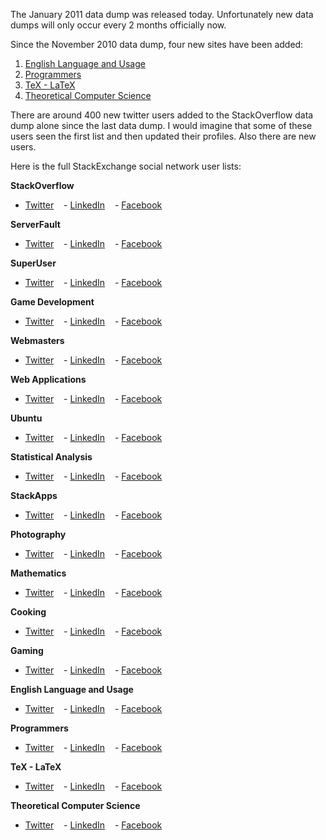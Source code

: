 The January 2011 data dump was released today.  Unfortunately new data dumps will only occur every 2 months officially now.

Since the November 2010 data dump, four new sites have been added:

1. [English Language and Usage][1]
2. [Programmers][2]
3. [TeX - LaTeX][3]
4. [Theoretical Computer Science][4]


There are around 400 new twitter users added to the StackOverflow data dump alone since the last data dump.  I would imagine that some of these users seen the first list and then updated their profiles.    Also there are new users.  

Here is the full StackExchange social network user lists:

**StackOverflow**  
- [Twitter][t1] &nbsp;&nbsp; - [LinkedIn][l1] &nbsp;&nbsp; - [Facebook][f1]

**ServerFault**  
- [Twitter][t2] &nbsp;&nbsp; - [LinkedIn][l2] &nbsp;&nbsp; - [Facebook][f2]  

**SuperUser**  
- [Twitter][t3] &nbsp;&nbsp; - [LinkedIn][l3] &nbsp;&nbsp; - [Facebook][f3]

**Game Development**  
- [Twitter][t4] &nbsp;&nbsp; - [LinkedIn][l4] &nbsp;&nbsp; - [Facebook][f4]

**Webmasters**  
- [Twitter][t5] &nbsp;&nbsp; - [LinkedIn][l5] &nbsp;&nbsp; - [Facebook][f5]

**Web Applications**  
- [Twitter][t6] &nbsp;&nbsp; - [LinkedIn][l6] &nbsp;&nbsp; - [Facebook][f6]

**Ubuntu**  
- [Twitter][t7] &nbsp;&nbsp; - [LinkedIn][l7] &nbsp;&nbsp; - [Facebook][f7]

**Statistical Analysis**  
- [Twitter][t8] &nbsp;&nbsp; - [LinkedIn][l8] &nbsp;&nbsp; - [Facebook][f8]

**StackApps**  
- [Twitter][t9] &nbsp;&nbsp; - [LinkedIn][l9] &nbsp;&nbsp; - [Facebook][f9]

**Photography**  
- [Twitter][t10] &nbsp;&nbsp; - [LinkedIn][l10] &nbsp;&nbsp; - [Facebook][f10]

**Mathematics**  
- [Twitter][t11] &nbsp;&nbsp; - [LinkedIn][l11] &nbsp;&nbsp; - [Facebook][f11]

**Cooking**  
- [Twitter][t12] &nbsp;&nbsp; - [LinkedIn][l12] &nbsp;&nbsp; - [Facebook][f12]

**Gaming**  
- [Twitter][t13] &nbsp;&nbsp; - [LinkedIn][l13] &nbsp;&nbsp; - [Facebook][f13]

**English Language and Usage**  
- [Twitter][t14] &nbsp;&nbsp; - [LinkedIn][l14] &nbsp;&nbsp; - [Facebook][f14]

**Programmers**  
- [Twitter][t15] &nbsp;&nbsp; - [LinkedIn][l15] &nbsp;&nbsp; - [Facebook][f15]

**TeX - LaTeX**  
- [Twitter][t16] &nbsp;&nbsp; - [LinkedIn][l16] &nbsp;&nbsp; - [Facebook][f16]

**Theoretical Computer Science**  
- [Twitter][t17] &nbsp;&nbsp; - [LinkedIn][l17] &nbsp;&nbsp; - [Facebook][f17]



[0]: http://www.stackoverflow.com/
[t1]: http://www.brianbondy.com/stackexchange-twitter/stackoverflow
[t2]: http://www.brianbondy.com/stackexchange-twitter/serverfault
[t3]: http://www.brianbondy.com/stackexchange-twitter/superuser
[t4]: http://www.brianbondy.com/stackexchange-twitter/gamedevelopment
[t5]: http://www.brianbondy.com/stackexchange-twitter/webmasters
[t6]: http://www.brianbondy.com/stackexchange-twitter/webapplications
[t7]: http://www.brianbondy.com/stackexchange-twitter/ubuntu
[t8]: http://www.brianbondy.com/stackexchange-twitter/statisticalanalysis
[t9]: http://www.brianbondy.com/stackexchange-twitter/stackapps
[t10]: http://www.brianbondy.com/stackexchange-twitter/photography
[t11]: http://www.brianbondy.com/stackexchange-twitter/mathematics
[t12]: http://www.brianbondy.com/stackexchange-twitter/cooking
[t13]: http://www.brianbondy.com/stackexchange-twitter/gaming
[t14]: http://www.brianbondy.com/stackexchange-twitter/englishusage
[t15]: http://www.brianbondy.com/stackexchange-twitter/programmers
[t16]: http://www.brianbondy.com/stackexchange-twitter/texlatex
[t17]: http://www.brianbondy.com/stackexchange-twitter/theoreticalcs

[l1]: http://www.brianbondy.com/stackexchange-linkedin/stackoverflow
[l2]: http://www.brianbondy.com/stackexchange-linkedin/serverfault
[l3]: http://www.brianbondy.com/stackexchange-linkedin/superuser
[l4]: http://www.brianbondy.com/stackexchange-linkedin/gamedevelopment
[l5]: http://www.brianbondy.com/stackexchange-linkedin/webmasters
[l6]: http://www.brianbondy.com/stackexchange-linkedin/webapplications
[l7]: http://www.brianbondy.com/stackexchange-linkedin/ubuntu
[l8]: http://www.brianbondy.com/stackexchange-linkedin/statisticalanalysis
[l9]: http://www.brianbondy.com/stackexchange-linkedin/stackapps
[l10]: http://www.brianbondy.com/stackexchange-linkedin/photography
[l11]: http://www.brianbondy.com/stackexchange-linkedin/mathematics
[l12]: http://www.brianbondy.com/stackexchange-linkedin/cooking
[l13]: http://www.brianbondy.com/stackexchange-linkedin/gaming
[l14]: http://www.brianbondy.com/stackexchange-linkedin/englishusage
[l15]: http://www.brianbondy.com/stackexchange-linkedin/programmers
[l16]: http://www.brianbondy.com/stackexchange-linkedin/texlatex
[l17]: http://www.brianbondy.com/stackexchange-linkedin/theoreticalcs

[f1]: http://www.brianbondy.com/stackexchange-facebook/stackoverflow
[f2]: http://www.brianbondy.com/stackexchange-facebook/serverfault
[f3]: http://www.brianbondy.com/stackexchange-facebook/superuser
[f4]: http://www.brianbondy.com/stackexchange-facebook/gamedevelopment
[f5]: http://www.brianbondy.com/stackexchange-facebook/webmasters
[f6]: http://www.brianbondy.com/stackexchange-facebook/webapplications
[f7]: http://www.brianbondy.com/stackexchange-facebook/ubuntu
[f8]: http://www.brianbondy.com/stackexchange-facebook/statisticalanalysis
[f9]: http://www.brianbondy.com/stackexchange-facebook/stackapps
[f10]: http://www.brianbondy.com/stackexchange-facebook/photography
[f11]: http://www.brianbondy.com/stackexchange-facebook/mathematics
[f12]: http://www.brianbondy.com/stackexchange-facebook/cooking
[f13]: http://www.brianbondy.com/stackexchange-facebook/gaming
[f14]: http://www.brianbondy.com/stackexchange-facebook/englishusage
[f15]: http://www.brianbondy.com/stackexchange-facebook/programmers
[f16]: http://www.brianbondy.com/stackexchange-facebook/texlatex
[f17]: http://www.brianbondy.com/stackexchange-facebook/theoreticalcs

[1]: http://english.stackexchange.com/
[2]: http://programmers.stackexchange.com/
[3]: http://tex.stackexchange.com/
[4]: http://cstheory.stackexchange.com/

